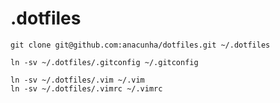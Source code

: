 # .dotfiles

```shell
git clone git@github.com:anacunha/dotfiles.git ~/.dotfiles
```

```shell
ln -sv ~/.dotfiles/.gitconfig ~/.gitconfig

ln -sv ~/.dotfiles/.vim ~/.vim
ln -sv ~/.dotfiles/.vimrc ~/.vimrc
```
